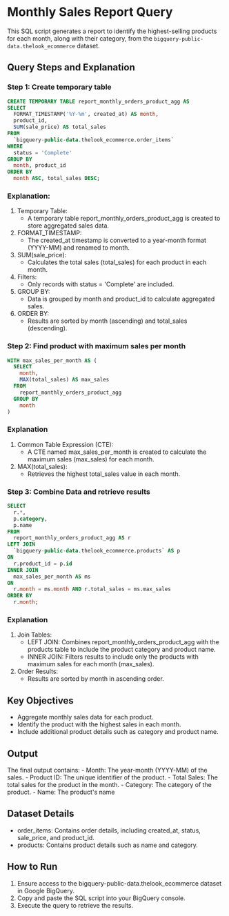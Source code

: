 # Monthly Sales Report Query

  This SQL script generates a report to identify the highest-selling products for each month, along with their category, from the `bigquery-public-data.thelook_ecommerce` dataset.

## Query Steps and Explanation
### Step 1: Create temporary table

```sql
CREATE TEMPORARY TABLE report_monthly_orders_product_agg AS
SELECT 
  FORMAT_TIMESTAMP('%Y-%m', created_at) AS month,
  product_id,
  SUM(sale_price) AS total_sales
FROM 
  `bigquery-public-data.thelook_ecommerce.order_items`
WHERE 
  status = 'Complete'
GROUP BY 
  month, product_id
ORDER BY 
  month ASC, total_sales DESC;
```

### Explanation:

1. Temporary Table:
    - A temporary table report_monthly_orders_product_agg is created to store aggregated sales data.
2. FORMAT_TIMESTAMP:
    - The created_at timestamp is converted to a year-month format (YYYY-MM) and renamed to month.
3. SUM(sale_price):
    - Calculates the total sales (total_sales) for each product in each month.
4. Filters:
    - Only records with status = 'Complete' are included.
5. GROUP BY:
    - Data is grouped by month and product_id to calculate aggregated sales.
6. ORDER BY:
    - Results are sorted by month (ascending) and total_sales (descending).


### Step 2: Find product with maximum sales per month
```sql
WITH max_sales_per_month AS (
  SELECT 
    month,
    MAX(total_sales) AS max_sales
  FROM 
    report_monthly_orders_product_agg
  GROUP BY 
    month
)
```

### Explanation
1. Common Table Expression (CTE):
    - A CTE named max_sales_per_month is created to calculate the maximum sales (max_sales) for each month.
2. MAX(total_sales):
    - Retrieves the highest total_sales value in each month.
  

### Step 3: Combine Data and retrieve results
```sql
SELECT 
  r.*, 
  p.category,
  p.name
FROM 
  report_monthly_orders_product_agg AS r
LEFT JOIN 
  `bigquery-public-data.thelook_ecommerce.products` AS p
ON 
  r.product_id = p.id
INNER JOIN 
  max_sales_per_month AS ms
ON 
  r.month = ms.month AND r.total_sales = ms.max_sales
ORDER BY 
  r.month;
```


### Explanation
1. Join Tables:
    - LEFT JOIN: Combines report_monthly_orders_product_agg with the products table to include the product category and product name.
    - INNER JOIN: Filters results to include only the products with maximum sales for each month (max_sales).
2. Order Results:
    - Results are sorted by month in ascending order.
  

## Key Objectives
- Aggregate monthly sales data for each product.
- Identify the product with the highest sales in each month.
- Include additional product details such as category and product name.


## Output
The final output contains:
    - Month: The year-month (YYYY-MM) of the sales.
    - Product ID: The unique identifier of the product.
    - Total Sales: The total sales for the product in the month.
    - Category: The category of the product.
    - Name: The product's name

## Dataset Details
- order_items: Contains order details, including created_at, status, sale_price, and product_id.
- products: Contains product details such as name and category.


## How to Run
1. Ensure access to the bigquery-public-data.thelook_ecommerce dataset in Google BigQuery.
2. Copy and paste the SQL script into your BigQuery console.
3. Execute the query to retrieve the results.
